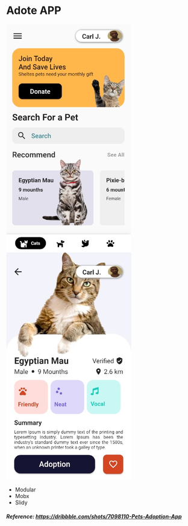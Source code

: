 # Adote APP

![Screenshot](screenshot1.jpg)
![Screenshot](screenshot2.jpg)

- Modular
- Mobx
- Slidy

##### Reference: https://dribbble.com/shots/7098110-Pets-Adoption-App
